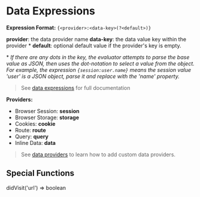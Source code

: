 # Data Expressions

**Expression Format:** ````{<provider>:<data-key>(?<default>)} ````

**provider**: the data provider name
**data-key**: the data value key within the provider *
**default**: optional default value if the provider's key is empty.

\* _If there are any dots in the key, the evaluator attempts to parse the base value as JSON, then uses the dot-notation to select a value from the object. For example, the expression ````{session:user.name}```` means the session value 'user' is a JSON object, parse it and replace with the 'name' property._

> See [data expressions](/data/expressions) for full documentation

**Providers:**

* Browser Session: **session**
* Browser Storage: **storage**
* Cookies: **cookie**
* Route: **route**
* Query: **query**
* Inline Data: **data**

> See [data providers](/data/providers) to learn how to add custom data providers.



## Special Functions

didVisit('url') => boolean